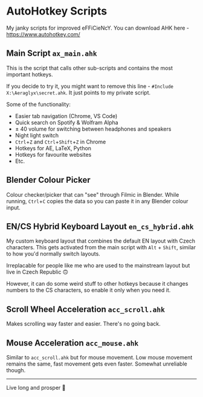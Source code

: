 # AutoHotkey Scripts

My janky scripts for improved eFFiCieNcY. You can download AHK here - https://www.autohotkey.com/


## Main Script `ax_main.ahk`

This is the script that calls other sub-scripts and contains the most important hotkeys.

If you decide to try it, you might want to remove this line - `#Include X:\Aeraglyx\secret.ahk`. It just points to my private script.

Some of the functionality:
- Easier tab navigation (Chrome, VS Code)
- Quick search on Spotify & Wolfram Alpha
- ± 40 volume for switching between headphones and speakers
- Night light switch
- `Ctrl`+`Z` and `Ctrl`+`Shift`+`Z` in Chrome
- Hotkeys for AE, LaTeX, Python
- Hotkeys for favourite websites
- Etc.


## Blender Colour Picker

Colour checker/picker that can "see" through Filmic in Blender. While running, `Ctrl`+`C` copies the data so you can paste it in any Blender colour input.


## EN/CS Hybrid Keyboard Layout `en_cs_hybrid.ahk`

My custom keyboard layout that combines the default EN layout with Czech characters. This gets activated from the main script with `Alt` + `Shift`, similar to how you'd normally switch layouts.

Irreplacable for people like me who are used to the mainstream layout but live in Czech Republic 🙃

However, it can do some weird stuff to other hotkeys because it changes numbers to the CS characters, so enable it only when you need it.


## Scroll Wheel Acceleration `acc_scroll.ahk`

Makes scrolling way faster and easier. There's no going back.


## Mouse Acceleration `acc_mouse.ahk`

Similar to `acc_scroll.ahk` but for mouse movement. Low mouse movement remains the same, fast movement gets even faster. Somewhat unreliable though.


---
Live long and prosper 🖖